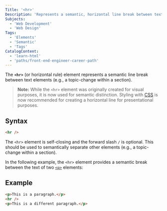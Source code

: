 ```yaml
---
Title: '<hr>'
Description: 'Represents a semantic, horizontal line break between text elements.'
Subjects:
  - 'Web Development'
  - 'Web Design'
Tags:
  - 'Elements'
  - 'Semantic'
  - 'Tags'
CatalogContent:
  - 'learn-html'
  - 'paths/front-end-engineer-career-path'
---
```


The **`<hr>`** (or horizontal rule) element represents a semantic line break between text elements (e.g., a topic-change within a section).

> **Note:** While the `<hr>` element was originally created for visual purposes, it is now used for semantic distinction. Styling with [CSS](https://www.codecademy.com/resources/docs/css) is now recommended for creating a horizontal line for presentational purposes.

## Syntax

```html
<hr />
```

The `<hr>` element is self-closing and the forward slash `/` is optional. This should be used to semantically separate other elements (e.g., a topic-change within a section).

In the following example, the `<hr>` element provides a semantic break between the text of two [`<p>`](https://www.codecademy.com/resources/docs/html/paragraphs) elements:

## Example

```html
<p>This is a paragraph.</p>
<hr />
<p>This is a different paragraph.</p>
```
